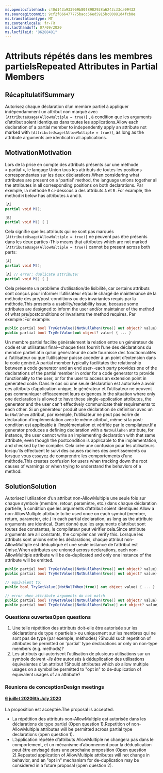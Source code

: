 ```yaml
---
ms.openlocfilehash: c40d143a933969b80f8902938a6243c33ca09432
ms.sourcegitcommit: 9cf2f666477775bacc56ed5915bc00081d4fcb8e
ms.translationtype: MT
ms.contentlocale: fr-FR
ms.lasthandoff: 07/09/2020
ms.locfileid: "86208401"
---
```

# <a name="repeated-attributes-in-partial-members"></a><span data-ttu-id="16157-101">Attributs répétés dans les membres partiels</span><span class="sxs-lookup"><span data-stu-id="16157-101">Repeated Attributes in Partial Members</span></span>

## <a name="summary"></a><span data-ttu-id="16157-102">Récapitulatif</span><span class="sxs-lookup"><span data-stu-id="16157-102">Summary</span></span>

<span data-ttu-id="16157-103">Autorisez chaque déclaration d’un membre partiel à appliquer indépendamment un attribut non marqué avec `[AttributeUsage(AllowMultiple = true)]` , à condition que les arguments d’attribut soient identiques dans toutes les applications.</span><span class="sxs-lookup"><span data-stu-id="16157-103">Allow each declaration of a partial member to independently apply an attribute not marked with `[AttributeUsage(AllowMultiple = true)]`, as long as the attribute arguments are identical in all applications.</span></span>

## <a name="motivation"></a><span data-ttu-id="16157-104">Motivation</span><span class="sxs-lookup"><span data-stu-id="16157-104">Motivation</span></span>

<span data-ttu-id="16157-105">Lors de la prise en compte des attributs présents sur une méthode « partial », le langage Union tous les attributs de toutes les positions correspondantes sur les deux déclarations.</span><span class="sxs-lookup"><span data-stu-id="16157-105">When considering what attributes are present on a 'partial' method, the language unions together all the attributes in all corresponding positions on both declarations.</span></span> <span data-ttu-id="16157-106">Par exemple, la méthode `M` ci-dessous a des attributs `A` et `B` .</span><span class="sxs-lookup"><span data-stu-id="16157-106">For example, the method `M` below has attributes `A` and `B`.</span></span>

```cs
[A]
partial void M();

[B]
partial void M() { }
```

<span data-ttu-id="16157-107">Cela signifie que les attributs qui ne sont pas marqués `[AttributeUsage(AllowMultiple = true)]` ne peuvent pas être présents dans les deux parties :</span><span class="sxs-lookup"><span data-stu-id="16157-107">This means that attributes which are not marked `[AttributeUsage(AllowMultiple = true)]` cannot be present across both parts:</span></span>

```cs
[A]
partial void M();

[A] // error: duplicate attribute!
partial void M() { }
```

<span data-ttu-id="16157-108">Cela présente un problème d’utilisation/de lisibilité, car certains attributs sont conçus pour informer l’utilisateur et/ou le chargé de maintenance de la méthode des pré/post-conditions ou des invariantes requis par la méthode.</span><span class="sxs-lookup"><span data-stu-id="16157-108">This presents a usability/readability issue, because some attributes are designed to inform the user and/or maintainer of the method of what pre/postconditions or invariants the method requires.</span></span> <span data-ttu-id="16157-109">Par exemple :</span><span class="sxs-lookup"><span data-stu-id="16157-109">For example:</span></span>

```cs
public partial bool TryGetValue([NotNullWhen(true)] out object? value);
public partial bool TryGetValue(out object? value) { ... }
```

<span data-ttu-id="16157-110">Un membre partiel facilite généralement la relation entre un générateur de code et un utilisateur final--chaque tiers fournit l’une des déclarations du membre partiel afin qu’un générateur de code fournisse des fonctionnalités à l’utilisateur ou que l’utilisateur puisse accéder à un point d’extension dans le code généré.</span><span class="sxs-lookup"><span data-stu-id="16157-110">A partial member typically facilitates the relationship between a code generator and an end user--each party provides one of the declarations of the partial member in order for a code generator to provide functionality to the user, or for the user to access an extension point in generated code.</span></span> <span data-ttu-id="16157-111">Dans le cas où une seule déclaration est autorisée à avoir ces attributs d’application unique, le générateur et l’utilisateur ne peuvent pas communiquer efficacement leurs exigences.</span><span class="sxs-lookup"><span data-stu-id="16157-111">In the situation where only one declaration is allowed to have these single-application attributes, the generator and the user can't effectively communicate their requirements to each other.</span></span> <span data-ttu-id="16157-112">Si un générateur produit une déclaration de définition avec un `NotNullWhen` attribut, par exemple, l’utilisateur ne peut pas écrire de déclaration d’implémentation avec le même attribut, même si la post-condition est applicable à l’implémentation et vérifiée par le compilateur.</span><span class="sxs-lookup"><span data-stu-id="16157-112">If a generator produces a defining declaration with a `NotNullWhen` attribute, for instance, the user cannot write an implementing declaration with that same attribute, even though the postcondition is applicable to the implementation, and checked by the compiler.</span></span> <span data-ttu-id="16157-113">Cela crée une confusion pour les utilisateurs lorsqu’ils effectuent le suivi des causes racines des avertissements ou lorsque vous essayez de comprendre les comportements d’une méthode.</span><span class="sxs-lookup"><span data-stu-id="16157-113">This creates confusion for users when tracking down the root causes of warnings or when trying to understand the behaviors of a method.</span></span>

## <a name="solution"></a><span data-ttu-id="16157-114">Solution</span><span class="sxs-lookup"><span data-stu-id="16157-114">Solution</span></span>

<span data-ttu-id="16157-115">Autorisez l’utilisation d’un attribut non-AllowMultiple une seule fois sur chaque symbole (membre, retour, paramètre, etc.) dans chaque déclaration partielle, à condition que les arguments d’attribut soient identiques.</span><span class="sxs-lookup"><span data-stu-id="16157-115">Allow a non-AllowMultiple attribute to be used once on each symbol (member, return, parameter, etc.) in each partial declaration, as long as the attribute arguments are identical.</span></span> <span data-ttu-id="16157-116">Étant donné que les arguments d’attribut sont toutes des constantes, le compilateur peut vérifier cela.</span><span class="sxs-lookup"><span data-stu-id="16157-116">Since attribute arguments are all constants, the compiler can verify this.</span></span> <span data-ttu-id="16157-117">Lorsque les attributs sont unions entre les déclarations, chaque attribut non-AllowMultiple est dédupliqué et une seule instance de l’attribut est émise.</span><span class="sxs-lookup"><span data-stu-id="16157-117">When attributes are unioned across declarations, each non-AllowMultiple attribute will be de-duplicated and only one instance of the attribute will be emitted.</span></span>

```cs
public partial bool TryGetValue([NotNullWhen(true)] out object? value);
public partial bool TryGetValue([NotNullWhen(true)] out object? value) { ... } // ok

// equivalent to:
public bool TryGetValue([NotNullWhen(true)] out object value) { ... }

// error when attribute arguments do not match
public partial bool TryGetValue([NotNullWhen(true)] out object? value);
public partial bool TryGetValue([NotNullWhen(false)] out object? value) { ... } // error
```

### <a name="open-questions"></a><span data-ttu-id="16157-118">Questions ouvertes</span><span class="sxs-lookup"><span data-stu-id="16157-118">Open questions</span></span>

1. <span data-ttu-id="16157-119">Une telle répétition des attributs doit-elle être autorisée sur les déclarations de type « partiels » ou uniquement sur les membres qui ne sont pas de type (par exemple, méthodes) ?</span><span class="sxs-lookup"><span data-stu-id="16157-119">Should such repetition of attributes be permitted on 'partial' type declarations or only on non-type members (e.g. methods)?</span></span>
2. <span data-ttu-id="16157-120">Les attributs qui autorisent l’utilisation de plusieurs utilisations sur un symbole doivent *-ils être* autorisés à déduplication des utilisations équivalentes d’un attribut ?</span><span class="sxs-lookup"><span data-stu-id="16157-120">Should attributes which *do* allow multiple usages on a symbol be permitted to "opt in" to de-duplication of equivalent usages of an attribute?</span></span>

### <a name="design-meetings"></a><span data-ttu-id="16157-121">Réunions de conception</span><span class="sxs-lookup"><span data-stu-id="16157-121">Design meetings</span></span>
#### <a name="6th-july-2020"></a>[<span data-ttu-id="16157-122">6 juillet 2020</span><span class="sxs-lookup"><span data-stu-id="16157-122">6th July 2020</span></span>](/meetings/2020/LDM-2020-07-06.md#repeated-attributes-on-partial-members)
<span data-ttu-id="16157-123">La proposition est acceptée.</span><span class="sxs-lookup"><span data-stu-id="16157-123">The proposal is accepted.</span></span>
  - <span data-ttu-id="16157-124">La répétition des attributs non-AllowMultiple est autorisée dans les déclarations de type partiel (Open question 1).</span><span class="sxs-lookup"><span data-stu-id="16157-124">Repetition of non-AllowMultiple attributes will be permitted across partial type declarations (open question 1).</span></span>
  - <span data-ttu-id="16157-125">L’application répétée d’attributs AllowMultiple ne changera pas dans le comportement, et un mécanisme d’abonnement pour la déduplication peut être envisagé dans une prochaine proposition (Open question 2).</span><span class="sxs-lookup"><span data-stu-id="16157-125">Repeated application of AllowMultiple attributes will not change in behavior, and an "opt in" mechanism for de-duplication may be considered in a future proposal (open question 2).</span></span>
